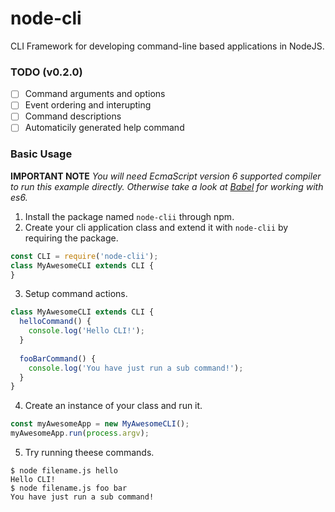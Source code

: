 # node-cli
CLI Framework for developing command-line based applications in NodeJS.

### TODO (v0.2.0)
* [ ] Command arguments and options
* [ ] Event ordering and interupting
* [ ] Command descriptions
* [ ] Automaticily generated help command

### Basic Usage
**IMPORTANT NOTE** _You will need EcmaScript version 6 supported compiler to run this example directly. Otherwise take a look at [Babel](https://babeljs.io/) for working with es6._

1. Install the package named `node-clii` through npm.
2. Create your cli application class and extend it with `node-clii` by requiring the package.
  ```javascript
  const CLI = require('node-clii');
  class MyAwesomeCLI extends CLI {
  }
  ```
  
3. Setup command actions.
  ```javascript
  class MyAwesomeCLI extends CLI {
    helloCommand() {
      console.log('Hello CLI!');
    }
    
    fooBarCommand() {
      console.log('You have just run a sub command!');
    }
  }
  ```
  
4. Create an instance of your class and run it.
  ```javascript
  const myAwesomeApp = new MyAwesomeCLI();
  myAwesomeApp.run(process.argv);
  ```

5. Try running theese commands.
  ```
  $ node filename.js hello
  Hello CLI!
  $ node filename.js foo bar
  You have just run a sub command!
  ```
